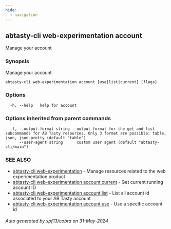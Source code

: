 ```yaml
---
hide:
  - navigation
---
```

## abtasty-cli web-experimentation account

Manage your account

### Synopsis

Manage your account

```
abtasty-cli web-experimentation account [use|list|current] [flags]
```

### Options

```
  -h, --help   help for account
```

### Options inherited from parent commands

```
  -f, --output-format string   output format for the get and list subcommands for AB Tasty resources. Only 3 format are possible: table, json, json-pretty (default "table")
      --user-agent string      custom user agent (default "abtasty-cli/main")
```

### SEE ALSO

* [abtasty-cli web-experimentation](abtasty-cli_web-experimentation.md)	 - Manage resources related to the web experimentation product
* [abtasty-cli web-experimentation account current](abtasty-cli_web-experimentation_account_current.md)	 - Get current running account ID
* [abtasty-cli web-experimentation account list](abtasty-cli_web-experimentation_account_list.md)	 - List all account id associated to your AB Tasty account
* [abtasty-cli web-experimentation account use](abtasty-cli_web-experimentation_account_use.md)	 - Use a specific account id

###### Auto generated by spf13/cobra on 31-May-2024
